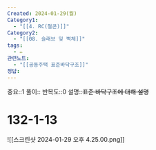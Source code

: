 ```yaml
---
Created: 2024-01-29(월)
Category1:
  - "[[4. RC(철콘)]]"
Category2:
  - "[[08. 슬래브 및 벽체]]"
tags:
  - ✏️
관련노트:
  - "[[공동주택 표준바닥구조]]"
정답:
---
```

중요::1
풀이::
반복도::0
설명::~~표준 바닥구조에 대해 설명~~


#  132-1-13

![[스크린샷 2024-01-29 오후 4.25.00.png]]